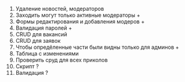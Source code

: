 1. Удаление новостей, модераторов
2. Заходить могут только активные модераторы +
3. Формы редактирования и добавления модеров +
4. Валидация паролей +
5. CRUD для вакансий
6. CRUD для заявок
7. Чтобы опредёленные части были видны только для админов +
8. Таблица с изменениями
9. Проверить сруд для всех приколов
10. Скрипт ?
11. Валидация ?